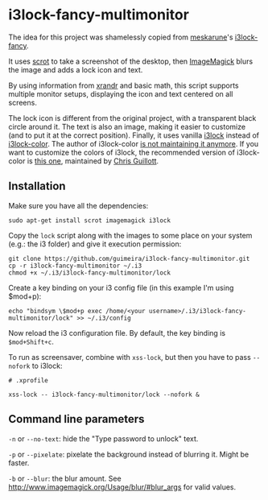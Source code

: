 # i3lock-fancy-multimonitor
The idea for this project was shamelessly copied from [meskarune](https://github.com/meskarune)'s [i3lock-fancy](https://github.com/meskarune/i3lock-fancy).

It uses [scrot](http://freecode.com/projects/scrot) to take a screenshot of the desktop, then [ImageMagick](http://www.imagemagick.org/) blurs the image and adds a lock icon and text.

By using information from [xrandr](http://www.x.org/wiki/Projects/XRandR/) and basic math, this script supports multiple monitor setups, displaying the icon and text centered on all screens.

The lock icon is different from the original project, with a transparent black circle around it. The text is also an image, making it easier to customize (and to put it at the correct position). Finally, it uses vanilla [i3lock](https://github.com/i3/i3lock) instead of [i3lock-color](https://github.com/eBrnd/i3lock-color). The author of i3lock-color [is not maintaining it anymore](https://github.com/eBrnd/i3lock-color/issues/6). If you want to customize the colors of i3lock, the recommended version of i3lock-color is [this one](https://github.com/Arcaena/i3lock-color), maintained by [Chris Guillott](https://github.com/Arcaena).

## Installation
Make sure you have all the dependencies:

```
sudo apt-get install scrot imagemagick i3lock
```

Copy the `lock` script along with the images to some place on your system (e.g.: the i3 folder) and give it execution permission:

```
git clone https://github.com/guimeira/i3lock-fancy-multimonitor.git
cp -r i3lock-fancy-multimonitor ~/.i3
chmod +x ~/.i3/i3lock-fancy-multimonitor/lock
```

Create a key binding on your i3 config file (in this example I'm using $mod+p):

```
echo "bindsym \$mod+p exec /home/<your username>/.i3/i3lock-fancy-multimonitor/lock" >> ~/.i3/config
```

Now reload the i3 configuration file. By default, the key binding is `$mod+Shift+c`.

To run as screensaver, combine with `xss-lock`, but then you have to pass `--nofork` to i3lock:

```
# .xprofile

xss-lock -- i3lock-fancy-multimonitor/lock --nofork &

```

## Command line parameters

`-n` or `--no-text`: hide the "Type password to unlock" text.

`-p` or `--pixelate`: pixelate the background instead of blurring it. Might be faster.

`-b` or `--blur`: the blur amount. See http://www.imagemagick.org/Usage/blur/#blur_args for valid values.

